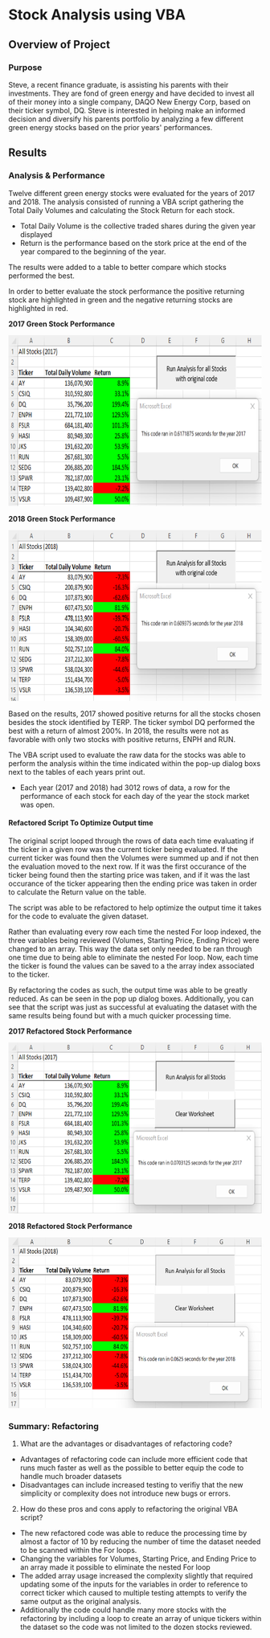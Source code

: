 # Stock Analysis using VBA

## Overview of Project

### Purpose
Steve, a recent finance graduate, is assisting his parents with their investments. They are fond of green energy and have decided to invest all of their money into a single company, DAQO New Energy Corp, based on their ticker symbol, DQ. Steve is interested in helping make an informed decision and diversify his parents portfolio by analyzing a few different green energy stocks based on the prior years' performances.

## Results

### Analysis & Performance
Twelve different green energy stocks were evaluated for the years of 2017 and 2018. The analysis consisted of running a VBA script gathering the Total Daily Volumes and calculating the Stock Return for each stock.
* Total Daily Volume is the collective traded shares during the given year displayed
* Return is the performance based on the stork price at the end of the year compared to the beginning of the year.

The results were added to a table to better compare which stocks performed the best.   

In order to better evaluate the stock performance the positive returning stock are highlighted in green and the negative returning stocks are highlighted in red.

**2017 Green Stock Performance**

<img src="https://github.com/mcgibbenyd1/stock-analysis/blob/main/Green_Stocks%20original%20code%202017.png" width="650" height="340" />

**2018 Green Stock Performance**

<img src="https://github.com/mcgibbenyd1/stock-analysis/blob/main/Green_Stocks%20original%20code%202018.png" width="650" height="340" />

Based on the results, 2017 showed positive returns for all the stocks chosen besides the stock identified by TERP. The ticker symbol DQ performed the best with a return of almost 200%. In 2018, the results were not as favorable with only two stocks with positive returns, ENPH and RUN.

The VBA script used to evaluate the raw data for the stocks was able to perform the analysis within the time indicated within the pop-up dialog boxs next to the tables of each years print out.
* Each year (2017 and 2018) had 3012 rows of data, a row for the performance of each stock for each day of the year the stock market was open. 

#### Refactored Script To Optimize Output time

The original script looped through the rows of data each time evaluating if the ticker in a given row was the current ticker being evaluated. If the current ticker was found then the Volumes were summed up and if not then the evaluation moved to the next row. If it was the first occurance of the ticker being found then the starting price was taken, and if it was the last occurance of the ticker appearing then the ending price was taken in order to calculate the Return value on the table.

The script was able to be refactored to help optimize the output time it takes for the code to evaluate the given dataset.

Rather than evaluating every row each time the nested For loop indexed, the three variables being reviewed (Volumes, Starting Price, Ending Price) were changed to an array. This way the data set only needed to be ran through one time due to being able to eliminate the nested For loop. Now, each time the ticker is found the values can be saved to a the array index associated to the ticker. 
 
By refactoring the codes as such, the output time was able to be greatly reduced. As can be seen in the pop up dialog boxes. Additionally, you can see that the script was just as successful at evaluating the dataset with the same results being found but with a much quicker processing time. 

**2017 Refactored Stock Performance**

<img src="https://github.com/mcgibbenyd1/stock-analysis/blob/main/VBA_Challenge_2017.png" width="650" height="340" />

**2018 Refactored Stock Performance**

<img src="https://github.com/mcgibbenyd1/stock-analysis/blob/main/VBA_Challenge_2018.png" width="650" height="340" />

### Summary: Refactoring
1) What are the advantages or disadvantages of refactoring code?
  * Advantages of refactoring code can include more efficient code that runs much faster as well as the possible to better equip the code to handle much broader datasets
  * Disadvantages can include increased testing to verifiy that the new simplicity or complexity does not introduce new bugs or errors. 

2) How do these pros and cons apply to refactoring the original VBA script?
  * The new refactored code was able to reduce the processing time by almost a factor of 10 by reducing the number of time the dataset needed to be scanned within the For loops. 
  * Changing the variables for Volumes, Starting Price, and Ending Price to an array made it possible to eliminate the nested For loop
  * The added array usage increased the complexity slightly that required updating some of the inputs for the variables in order to reference to correct ticker which caused to multiple testing attempts to verify the same output as the original analysis.  
  * Additionally the code could handle many more stocks with the refactoring by including a loop to create an array of unique tickers within the dataset so the code was not limited to the dozen stocks reviewed. 
